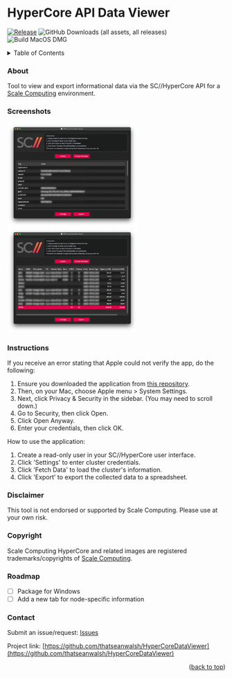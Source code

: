 <a id="readme-top"></a>
# HyperCore API Data Viewer
[![Release](https://img.shields.io/github/v/release/thatseanwalsh/hypercoredataviewer.svg?style=flat-square)](https://github.com/thatseanwalsh/hypercoredataviewer/releases/latest)
![GitHub Downloads (all assets, all releases)](https://img.shields.io/github/downloads/thatseanwalsh/hypercoredataviewer/total?style=flat-square)
![Build MacOS DMG](https://img.shields.io/github/actions/workflow/status/thatseanwalsh/hypercoredataviewer/macos.yml?style=flat-square)

<!-- TABLE OF CONTENTS -->
<details>
  <summary>Table of Contents</summary>
  <ol>
    <li><a href="#about">About The Project</a></li>
    <li><a href="#about">Screenshots</a></li>
    <li><a href="#instructions">Instructions</a></li>
    <li><a href="#disclaimer">Disclaimer</a></li>
    <li><a href="#disclaimer">Copyright</a></li>
    <li><a href="#roadmap">Roadmap</a></li>
    <li><a href="#contact">Contact</a></li>
  </ol>
</details>

<!-- ABOUT -->
### About
Tool to view and export informational data via the SC//HyperCore API for a [Scale Computing](https://www.scalecomputing.com) environment.

<!-- SCREENSHOTS -->
### Screenshots
<img src="images/cluster-view.png" width="300" /> <img src="images/vm-view.png" width="300"/>

<!-- INSTRUCTIONS -->
### Instructions
If you receive an error stating that Apple could not verify the app, do the following:
1. Ensure you downloaded the application from [this repository](https://github.com/thatseanwalsh/HyperCoreDataViewer/releases).
2. Then, on your Mac, choose Apple menu  > System Settings.
3. Next, click Privacy & Security in the sidebar. (You may need to scroll down.)
4. Go to Security, then click Open.
5. Click Open Anyway.
6. Enter your credentials, then click OK.

How to use the application:
1. Create a read-only user in your SC//HyperCore user interface.
2. Click 'Settings' to enter cluster credentials.
3. Click 'Fetch Data' to load the cluster's information.
4. Click 'Export' to export the collected data to a spreadsheet.

<!-- DISCLAIMER -->
### Disclaimer
This tool is not endorsed or supported by Scale Computing. Please use at your own risk.

<!-- COPYRIGHT -->
### Copyright
Scale Computing HyperCore and related images are registered trademarks/copyrights of [Scale Computing](https://www.scalecomputing.com/).

<!-- ROADMAP -->
### Roadmap
- [ ] Package for Windows
- [ ] Add a new tab for node-specific information

<!-- CONTACT -->
### Contact
Submit an issue/request: [Issues](https://github.com/thatseanwalsh/HyperCoreDataViewer/issues)

Project link: [https://github.com/thatseanwalsh/HyperCoreDataViewer](https://github.com/thatseanwalsh/HyperCoreDataViewer)

<p align="right">(<a href="#readme-top">back to top</a>)</p>
